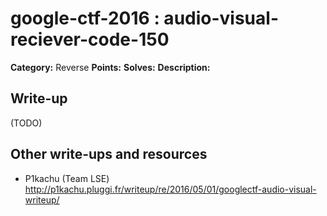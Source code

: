 # google-ctf-2016 : audio-visual-reciever-code-150

**Category:** Reverse
**Points:**
**Solves:**
**Description:**



## Write-up

(TODO)

## Other write-ups and resources

* P1kachu (Team LSE) <http://p1kachu.pluggi.fr/writeup/re/2016/05/01/googlectf-audio-visual-writeup/>
